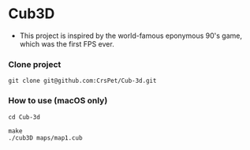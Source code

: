 # Cub3D


* This project is inspired by the world-famous eponymous 90's game, which was the first FPS ever.

### Clone project
```
git clone git@github.com:CrsPet/Cub-3d.git
```
### How to use (macOS only)
```
cd Cub-3d

make
./cub3D maps/map1.cub

```
